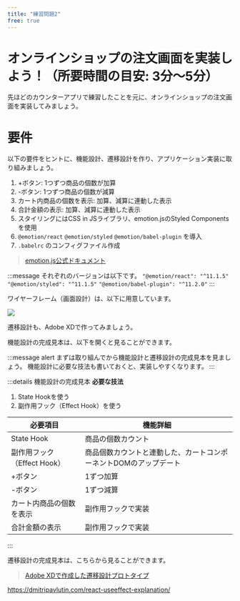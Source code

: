 ```yaml
---
title: "練習問題2"
free: true
---
```


# オンラインショップの注文画面を実装しよう！（所要時間の目安: 3分〜5分）

先ほどのカウンターアプリで練習したことを元に、オンラインショップの注文画面を実装してみましょう。

# 要件

以下の要件をヒントに、機能設計、遷移設計を作り、アプリケーション実装に取り組みましょう。

1. +ボタン: 1つずつ商品の個数が加算
2. -ボタン: 1つずつ商品の個数が減算
3. カート内商品の個数を表示: 加算、減算に連動した表示
4. 合計金額の表示: 加算、減算に連動した表示
5. スタイリングにはCSS in JSライブラリ、emotion.jsのStyled Componentsを使用
6. `@emotion/react` `@emotion/styled` `@emotion/babel-plugin` を導入
7. `.babelrc` のコンフィグファイル作成

> [emotion.js公式ドキュメント](https://emotion.sh/docs/install)

:::message
それぞれのバージョンは以下です。
`"@emotion/react": "^11.1.5"`
`"@emotion/styled": "^11.1.5"`
`"@emotion/babel-plugin": "^11.2.0"`
:::

ワイヤーフレーム（画面設計）は、以下に用意しています。

![](https://storage.googleapis.com/zenn-user-upload/s6h1xigu0n9ybo1vb56ukgznyjbw)

遷移設計も、Adobe XDで作ってみましょう。

機能設計の完成見本は、以下を開くと見ることができます。

:::message alert
まずは取り組んでから機能設計と遷移設計の完成見本を見ましょう。
機能設計に必要な技法も書いておくと、実装しやすくなります。
:::

:::details 機能設計の完成見本
**必要な技法**

1. State Hookを使う
2. 副作用フック（Effect Hook）を使う

| 必要項目 | 機能詳細 |
| ---- | ---- |
| State Hook | 商品の個数カウント |
| 副作用フック（Effect Hook） | 商品個数カウントと連動した、カートコンポーネントDOMのアップデート |
| +ボタン | 1ずつ加算 |
| -ボタン | 1ずつ減算 |
| カート内商品の個数を表示 | 副作用フックで実装 |
| 合計金額の表示 | 副作用フックで実装 |
:::

遷移設計の完成見本は、こちらから見ることができます。

> [Adobe XDで作成した遷移設計プロトタイプ](https://xd.adobe.com/view/9a17c8f2-e2a1-491a-5b29-20671cf0e70e-ec26/)

https://dmitripavlutin.com/react-useeffect-explanation/